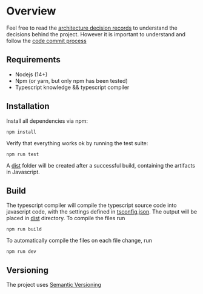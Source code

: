 # Overview

Feel free to read the [architecture decision records](./../../adr) to understand
the decisions behind the project. However it is important to understand and follow
the [code commit process](./2-commit.md)

## Requirements

- Nodejs (14+)
- Npm (or yarn, but only npm has been tested)
- Typescript knowledge && typescript compiler

## Installation

Install all dependencies via npm:

    npm install

Verify that everything works ok by running the test suite:

    npm run test

A [dist](./dist) folder will be created after a successful build, containing
the artifacts in Javascript.

## Build

The typescript compiler will compile the typescript source code into javascript
code, with the settings defined in [tsconfig.json](../../../../tsconfig.json).
The output will be placed in [dist](../../../../dist) directory.
To compile the files run

    npm run build

To automatically compile the files on each file change, run

    npm run dev

## Versioning

The project uses [Semantic Versioning](https://semver.org/)
